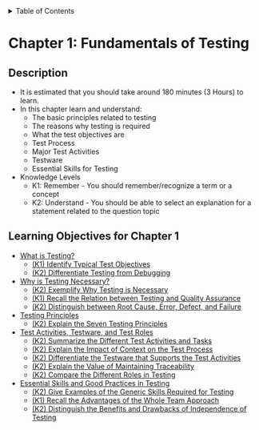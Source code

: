 <details>
  <summary>Table of Contents</summary>
  <ul>
    <li><a href="/README.md">Home</a></li>
    <li><a href="Chapter_1_Home.md">Chapter 1</a></li>
  </ul>
  
</details>

# Chapter 1: Fundamentals of Testing

## Description

- It is estimated that you should take around 180 minutes (3 Hours) to learn.
- In this chapter learn and understand:
  - The basic principles related to testing
  - The reasons why testing is required
  - What the test objectives are
  - Test Process
  - Major Test Activities
  - Testware
  - Essential Skills for Testing
- Knowledge Levels
  - K1: Remember - You should remember/recognize a term or a concept
  - K2: Understand - You should be able to select an explanation for a statement related to the question topic

## Learning Objectives for Chapter 1

- [What is Testing?](Section_1.md#11)
  - [(K1) Identify Typical Test Objectives](Section_1.md#111)
  - [(K2) Differentiate Testing from Debugging](Section_1.md#112)
- [Why is Testing Necessary?](Section_2.md#12)
  - [(K2) Exemplify Why Testing is Necessary](Section_2.md#121)
  - [(K1) Recall the Relation between Testing and Quality Assurance](Section_2.md#122)
  - [(K2) Distinguish between Root Cause, Error, Defect, and Failure](Section_2.md#123)
- [Testing Principles](#13)
  - [(K2) Explain the Seven Testing Principles](Section_3.md#131)
- [Test Activities, Testware, and Test Roles](Section_4.md#14)
  - [(K2) Summarize the Different Test Activities and Tasks](Section_4.md#141)
  - [(K2) Explain the Impact of Context on the Test Process](Section_4.md#142)
  - [(K2) Differentiate the Testware that Supports the Test Activities](Section_4.md#143)
  - [(K2) Explain the Value of Maintaining Traceability](Section_4.md#144)
  - [(K2) Compare the Different Roles in Testing](Section_4.md#145)
- [Essential Skills and Good Practices in Testing](Section_5.md#15)
  - [(K2) Give Examples of the Generic Skills Required for Testing](Section_5.md#151)
  - [(K1) Recall the Advantages of the Whole Team Approach](Section_5.md#152)
  - [(K2) Distinguish the Benefits and Drawbacks of Independence of Testing](Section_5.md#153)
